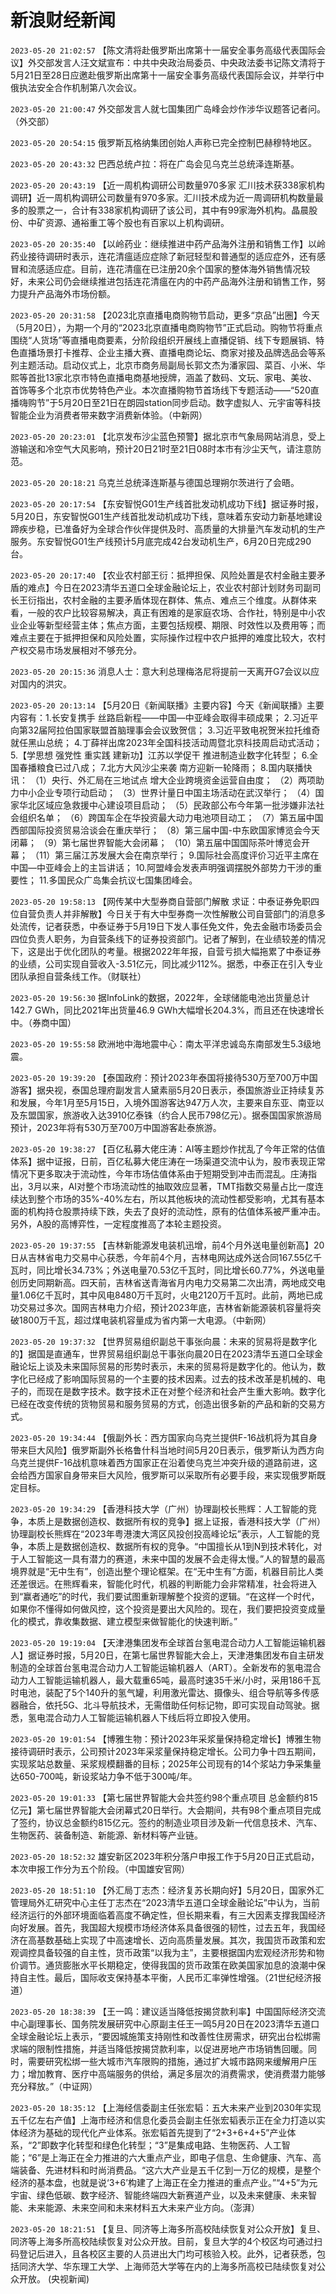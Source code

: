 # 新浪财经新闻
`2023-05-20 21:02:57`   【陈文清将赴俄罗斯出席第十一届安全事务高级代表国际会议】外交部发言人汪文斌宣布：中共中央政治局委员、中央政法委书记陈文清将于5月21日至28日应邀赴俄罗斯出席第十一届安全事务高级代表国际会议，并举行中俄执法安全合作机制第八次会议。

`2023-05-20 21:00:47` 外交部发言人就七国集团广岛峰会炒作涉华议题答记者问。（外交部）

`2023-05-20 20:54:15`   俄罗斯瓦格纳集团创始人声称已完全控制巴赫穆特地区。

`2023-05-20 20:43:32` 巴西总统卢拉：将在广岛会见乌克兰总统泽连斯基。

`2023-05-20 20:43:19`   【近一周机构调研公司数量970多家 汇川技术获338家机构调研】近一周机构调研公司数量有970多家。汇川技术成为近一周调研机构数量最多的股票之一，合计有338家机构调研了该公司，其中有99家海外机构。晶晨股份、中矿资源、通裕重工等个股也有百家以上机构调研。

`2023-05-20 20:35:40` 【以岭药业：继续推进中药产品海外注册和销售工作】以岭药业接待调研时表示，连花清瘟适应症除了新冠轻型和普通型的适应症外，还有感冒和流感适应症。目前，连花清瘟在已注册20余个国家的整体海外销售情况较好，未来公司仍会继续推进包括连花清瘟在内的中药产品海外注册和销售工作，努力提升产品海外市场份额。

`2023-05-20 20:31:58` 【2023北京直播电商购物节启动，更多“京品”出圈】今天（5月20日），为期一个月的“2023北京直播电商购物节”正式启动。购物节将重点围绕“人货场”等直播电商要素，分阶段组织开展线上直播促销、线下专题展销、特色直播场景打卡推荐、企业主播大赛、直播电商论坛、商家对接及品牌选品会等系列主题活动。启动仪式上，北京市商务局副局长郭文杰为潘家园、菜百、小米、华熙等首批13家北京市特色直播电商基地授牌，涵盖了数码、文玩、家电、美妆、首饰等多个北京市优势特色产业。本次直播购物节首场线下专题活动——“520直播嗨购节”于5月20日至21日在朗园station同步启动。数字虚拟人、元宇宙等科技智能企业为消费者带来数字消费新体验。（中新网）

`2023-05-20 20:23:01`   【北京发布沙尘蓝色预警】据北京市气象局网站消息，受上游输送和冷空气大风影响，预计20日21时至21日08时本市有沙尘天气，请注意防范。

`2023-05-20 20:18:21` 乌克兰总统泽连斯基与德国总理朔尔茨进行了会晤。

`2023-05-20 20:17:54` 【东安智悦G01生产线首批发动机成功下线】据证券时报，5月20日，东安智悦G01生产线首批发动机成功下线，意味着东安动力新基地建设蹄疾步稳，已准备好为全球合作伙伴提供及时、高质量的大排量汽车发动机的生产服务。东安智悦G01生产线预计5月底完成42台发动机生产，6月20日完成290台。

`2023-05-20 20:17:40`   【农业农村部王衍：抵押担保、风险处置是农村金融主要矛盾的难点】今日在2023清华五道口全球金融论坛上，农业农村部计划财务司副司长王衍指出，农村金融的主要矛盾体现在群体、焦点、难点三个维度。从群体来看，一般的农户比较容易解决，真正有困难的是家庭农场、合作社，特别是中小农业企业等新型经营主体；焦点方面，主要包括规模、期限、时效性以及费用等；而难点主要在于抵押担保和风险处置，实际操作过程中农户抵押的难度比较大，农村产权交易市场发展相对不够充分。

`2023-05-20 20:15:36` 消息人士：意大利总理梅洛尼将提前一天离开G7会议以应对国内的洪灾。

`2023-05-20 20:13:14` 【5月20日《新闻联播》主要内容】今天《新闻联播》主要内容有：1.长安复携手 丝路启新程——中国—中亚峰会取得丰硕成果； 2.习近平向第32届阿拉伯国家联盟首脑理事会会议致贺信； 3.习近平致电祝贺米拉托维奇就任黑山总统； 4.丁薛祥出席2023年全国科技活动周暨北京科技周启动式活动； 5.【学思想 强党性 重实践 建新功】江苏以学促干 推进制造业数字化转型； 6.全国春播粮食已过八成； 7.北方大风沙尘来袭 南方迎新一轮降雨； 8.国内联播快讯： （1）央行、外汇局在三地试点 增大企业跨境资金运营自由度； （2）两项助力中小企业专项行动启动； （3）世界计量日中国主场活动在武汉举行； （4）国家华北区域应急救援中心建设项目启动； （5）民政部公布今年第一批涉嫌非法社会组织名单； （6）跨国车企在华投资最大动力电池项目动工； （7）第五届中国西部国际投资贸易洽谈会在重庆举行； （8）第三届中国-中东欧国家博览会今天闭幕； （9）第七届世界智能大会闭幕； （10）第五届中国国际茶叶博览会开幕； （11）第三届江苏发展大会在南京举行； 9.国际社会高度评价习近平主席在中国—中亚峰会上的主旨讲话； 10.阿盟峰会发表声明强调摆脱外部势力干涉的重要性； 11.多国民众广岛集会抗议七国集团峰会。

`2023-05-20 19:58:13`   【网传某中大型券商自营部门解散 求证：中泰证券免职四位自营负责人并非解散】今日关于有大中型券商一次性解散公司自营部门的消息多处流传，记者获悉，中泰证券于5月19日下发人事任免文件，免去金融市场委员会四位负责人职务，为自营条线下的证券投资部门。记者了解到，在业绩较差的情况下，这是出于优化团队的考量。根据2022年年报，自营亏损大幅拖累了中泰证券的业绩，公司实现自营收入-3.51亿元，同比减少112%。据悉，中泰正在引入专业团队承担自营条线工作。（财联社）

`2023-05-20 19:56:30` 据InfoLink的数据，2022年，全球储能电池出货量总计142.7 GWh，同比2021年出货量46.9 GWh大幅增长204.3%，而且还在快速增长中。（券商中国）

`2023-05-20 19:55:58` 欧洲地中海地震中心：南太平洋忠诚岛东南部发生5.3级地震。

`2023-05-20 19:39:20` 【泰国政府：预计2023年泰国将接待530万至700万中国游客】据央视，泰国总理府副发言人黛素丽5月20日表示，泰国旅游业正持续复苏和发展，今年1月至5月15日，入境外国游客达947万人次，主要来自东亚、南亚以及东盟国家，旅游收入达3910亿泰铢（约合人民币798亿元）。据泰国国家旅游局预计，2023年将有530万至700万中国游客赴泰旅游。

`2023-05-20 19:38:27` 【百亿私募大佬庄涛：AI等主题炒作扰乱了今年正常的估值体系】据中证报，日前，百亿私募大佬庄涛在一场渠道交流中认为，股市表现正常情况下更多取决于流动性，今年市场估值体系由于短期受到冲击而混乱。庄涛指出，3月以来，AI对整个市场流动性的抽取效应显著，TMT指数交易量占比一度连续达到整个市场的35%-40%左右，所以其他板块的流动性都受影响，尤其有基本面的机构持仓股票持续下跌，失去了良好的流动性，原有的估值体系被严重冲击。另外，A股的高博弈性，一定程度推高了本轮主题投资。

`2023-05-20 19:37:55` 【吉林新能源发电装机迅增，前4个月外送电量创新高】20日从吉林省电力交易中心获悉，今年前4个月，吉林电网达成外送合同167.55亿千瓦时，同比增长34.73%；外送电量70.53亿千瓦时，同比增长60.77%，外送电量创历史同期新高。四天前，吉林省送青海省月内电力交易第二次出清，两地成交电量1.06亿千瓦时，其中风电8480万千瓦时，火电2120万千瓦时。此前，两地已成功交易过多次。国网吉林电力介绍，预计2023年底，吉林省新能源装机容量将突破1800万千瓦，超过煤电装机容量成为省内第一大电源。（中新网）

`2023-05-20 19:37:32` 【世界贸易组织副总干事张向晨：未来的贸易将是数字化的】据国是直通车，世界贸易组织副总干事张向晨20日在2023清华五道口全球金融论坛上谈及未来国际贸易的形势时表示，未来的贸易将是数字化的。他认为，数字化已经成了影响国际贸易的一个主要的技术因素。过去的技术改革是机械的、电子的，而现在是数字技术。数字技术正在对整个经济和社会产生重大影响。数字化已经在改变传统的货物贸易和服务贸易的方式，创造出很多新的产品和新的交易方式。

`2023-05-20 19:34:44`   【俄副外长：西方国家向乌克兰提供F-16战机将为其自身带来巨大风险】俄罗斯副外长格鲁什科当地时间5月20日表示，俄罗斯认为西方向乌克兰提供F-16战机意味着西方国家正在沿着使乌克兰冲突升级的道路前进，这会给西方国家自身带来巨大风险，俄罗斯可以采取所有必要手段，来实现俄罗斯既定目标。

`2023-05-20 19:34:29` 【香港科技大学（广州）协理副校长熊辉：人工智能的竞争，本质上是数据创造权、数据所有权的竞争】据上证报，香港科技大学（广州）协理副校长熊辉在“2023年粤港澳大湾区风投创投高峰论坛”表示，人工智能的竞争，本质上是数据创造权、数据所有权的竞争。“中国擅长从1到N到技术转化，对于人工智能这一具有潜力的赛道，未来中国的发展不会走得太慢。”人的智慧的最高境界就是“无中生有”，创造出整个理论框架。在“无中生有”方面，机器目前比人类还差很远。在熊辉看来，智能化时代，机器的判断能力会非常精准，社会将进入到“赢者通吃”的时代，我们要试图重新理解整个投资的逻辑。“在这样一个时代，如果你不懂得如何做风控，这个投资是要出大风险的。现在，我们要把投资变成量化的模式，靠收集数据、建立模型来做智能化的快速判断。”

`2023-05-20 19:19:04` 【天津港集团发布全球首台氢电混合动力人工智能运输机器人】据证券时报，5月20日，在第七届世界智能大会上，天津港集团发布自主研发制造的全球首台氢电混合动力人工智能运输机器人（ART）。全新发布的氢电混合动力人工智能运输机器人，最大载重65吨，最高时速35千米/小时，采用186千瓦时电池，装配了5个140升的氢气罐，利用激光雷达、摄像头、组合导航等多传感器融合，依托5G、北斗导航技术，无需借助任何标记物，即可实现自动驾驶。据悉，氢电混合动力人工智能运输机器人下线后将立即投入使用。

`2023-05-20 19:01:54` 【博雅生物：预计2023年采浆量保持稳定增长】博雅生物接待调研时表示，公司预计2023年采浆量保持稳定增长。公司力争十四五期间，实现浆站总数量、采浆规模翻番的目标；2025年公司现有的14个浆站力争采集量达650-700吨，新设浆站力争不低于300吨/年。

`2023-05-20 19:01:33`   【第七届世界智能大会共签约98个重点项目 总金额约815亿元】第七届世界智能大会闭幕式20日举行。大会期间，共有98个重点项目完成了签约，协议总金额约815亿元。签约的制造业项目涉及新一代信息技术、汽车、生物医药、装备制造、新能源、新材料等产业链。

`2023-05-20 18:52:32` 雄安新区2023年积分落户申报工作于5月20日正式启动，本次申报工作分为五个阶段。（中国雄安官网）

`2023-05-20 18:51:10` 【外汇局丁志杰：经济复苏长期向好】5月20日，国家外汇管理局外汇研究中心主任丁志杰在“2023清华五道口全球金融论坛”中认为，当前经济运行的外部环境面临着高度不确定性，但长期来看，有三大因素支撑我国经济向好发展。首先，我国超大规模市场经济体系具备很强的韧性，过去五年，我国经济在高基数基础上实现了中高速增长、迈向高质量发展。其次，我国货币政策和宏观调控具备较强的自主性，货币政策“以我为主”，主要根据国内宏观经济形势和物价调节。通货膨胀水平长期稳定，使得我国的货币政策在欧美国家加息的浪潮中保持自主性。最后，国际收支保持基本平衡，人民币汇率弹性增强。（21世纪经济报道）

`2023-05-20 18:38:39` 【王一鸣：建议适当降低按揭贷款利率】中国国际经济交流中心副理事长、国务院发展研究中心原副主任王一鸣5月20日在2023清华五道口全球金融论坛上表示，“要因城施策支持刚性和改善性住房需求，研究出台松绑需求端的限制性措施，并适当降低按揭贷款利率，以促进房地产市场销售回暖。同时，需要研究松绑一些大城市汽车限购的措施，通过扩大城市路网来缓解用户压力；增加教育、医疗中高端服务的供给，满足多层次的消费需求，使消费潜力能够充分释放。”（中证网）

`2023-05-20 18:35:12` 【上海经信委副主任张宏韬：五大未来产业到2030年实现五千亿左右产值】上海市经济和信息化委员会副主任张宏韬表示正在全力打造以实体经济为基础的现代化产业体系。张宏韬首先提到了“2+3+6+4+5”产业体系，“2”即数字化转型和绿色化转型；“3”是集成电路、生物医药、人工智能；“6”是上海正在全力推进的六大重点产业，即电子信息、生命健康、汽车、高端装备、先进材料和时尚消费品。“这六大产业是五千亿到一万亿的规模，是整个经济的基本盘，也就是说‘3+6’构建了上海正在全力推进的重点产业。”“4+5”为元宇宙、绿色低碳、数字经济、智能终端四大新赛道产业，以及未来健康、未来智能、未来能源、未来空间和未来材料五大未来产业方向。（澎湃）

`2023-05-20 18:21:51`   【复旦、同济等上海多所高校陆续恢复对公众开放】复旦、同济等上海多所高校陆续恢复对公众开放。目前，复旦大学的4个校区均可通过扫码登记后进入，且各校区主要的人员进出大门均可核验入校。此外，记者获悉，包括同济大学、华东理工大学、上海师范大学等在内的上海多所高校已陆续恢复对公众开放。 (央视新闻)

